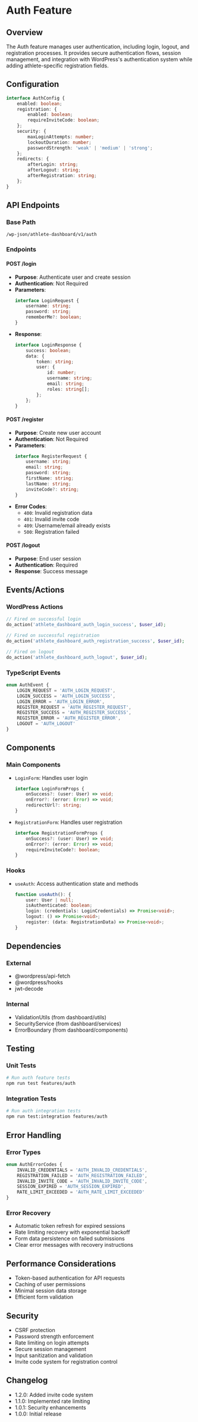 # Auth Feature

## Overview
The Auth feature manages user authentication, including login, logout, and registration processes. It provides secure authentication flows, session management, and integration with WordPress's authentication system while adding athlete-specific registration fields.

## Configuration
```typescript
interface AuthConfig {
    enabled: boolean;
    registration: {
        enabled: boolean;
        requireInviteCode: boolean;
    };
    security: {
        maxLoginAttempts: number;
        lockoutDuration: number;
        passwordStrength: 'weak' | 'medium' | 'strong';
    };
    redirects: {
        afterLogin: string;
        afterLogout: string;
        afterRegistration: string;
    };
}
```

## API Endpoints

### Base Path
```
/wp-json/athlete-dashboard/v1/auth
```

### Endpoints

#### POST /login
- **Purpose**: Authenticate user and create session
- **Authentication**: Not Required
- **Parameters**:
  ```typescript
  interface LoginRequest {
      username: string;
      password: string;
      rememberMe?: boolean;
  }
  ```
- **Response**:
  ```typescript
  interface LoginResponse {
      success: boolean;
      data: {
          token: string;
          user: {
              id: number;
              username: string;
              email: string;
              roles: string[];
          };
      };
  }
  ```

#### POST /register
- **Purpose**: Create new user account
- **Authentication**: Not Required
- **Parameters**:
  ```typescript
  interface RegisterRequest {
      username: string;
      email: string;
      password: string;
      firstName: string;
      lastName: string;
      inviteCode?: string;
  }
  ```
- **Error Codes**:
  - `400`: Invalid registration data
  - `401`: Invalid invite code
  - `409`: Username/email already exists
  - `500`: Registration failed

#### POST /logout
- **Purpose**: End user session
- **Authentication**: Required
- **Response**: Success message

## Events/Actions

### WordPress Actions
```php
// Fired on successful login
do_action('athlete_dashboard_auth_login_success', $user_id);

// Fired on successful registration
do_action('athlete_dashboard_auth_registration_success', $user_id);

// Fired on logout
do_action('athlete_dashboard_auth_logout', $user_id);
```

### TypeScript Events
```typescript
enum AuthEvent {
    LOGIN_REQUEST = 'AUTH_LOGIN_REQUEST',
    LOGIN_SUCCESS = 'AUTH_LOGIN_SUCCESS',
    LOGIN_ERROR = 'AUTH_LOGIN_ERROR',
    REGISTER_REQUEST = 'AUTH_REGISTER_REQUEST',
    REGISTER_SUCCESS = 'AUTH_REGISTER_SUCCESS',
    REGISTER_ERROR = 'AUTH_REGISTER_ERROR',
    LOGOUT = 'AUTH_LOGOUT'
}
```

## Components

### Main Components
- `LoginForm`: Handles user login
  ```typescript
  interface LoginFormProps {
      onSuccess?: (user: User) => void;
      onError?: (error: Error) => void;
      redirectUrl?: string;
  }
  ```
- `RegistrationForm`: Handles user registration
  ```typescript
  interface RegistrationFormProps {
      onSuccess?: (user: User) => void;
      onError?: (error: Error) => void;
      requireInviteCode?: boolean;
  }
  ```

### Hooks
- `useAuth`: Access authentication state and methods
  ```typescript
  function useAuth(): {
      user: User | null;
      isAuthenticated: boolean;
      login: (credentials: LoginCredentials) => Promise<void>;
      logout: () => Promise<void>;
      register: (data: RegistrationData) => Promise<void>;
  }
  ```

## Dependencies

### External
- @wordpress/api-fetch
- @wordpress/hooks
- jwt-decode

### Internal
- ValidationUtils (from dashboard/utils)
- SecurityService (from dashboard/services)
- ErrorBoundary (from dashboard/components)

## Testing

### Unit Tests
```bash
# Run auth feature tests
npm run test features/auth
```

### Integration Tests
```bash
# Run auth integration tests
npm run test:integration features/auth
```

## Error Handling

### Error Types
```typescript
enum AuthErrorCodes {
    INVALID_CREDENTIALS = 'AUTH_INVALID_CREDENTIALS',
    REGISTRATION_FAILED = 'AUTH_REGISTRATION_FAILED',
    INVALID_INVITE_CODE = 'AUTH_INVALID_INVITE_CODE',
    SESSION_EXPIRED = 'AUTH_SESSION_EXPIRED',
    RATE_LIMIT_EXCEEDED = 'AUTH_RATE_LIMIT_EXCEEDED'
}
```

### Error Recovery
- Automatic token refresh for expired sessions
- Rate limiting recovery with exponential backoff
- Form data persistence on failed submissions
- Clear error messages with recovery instructions

## Performance Considerations
- Token-based authentication for API requests
- Caching of user permissions
- Minimal session data storage
- Efficient form validation

## Security
- CSRF protection
- Password strength enforcement
- Rate limiting on login attempts
- Secure session management
- Input sanitization and validation
- Invite code system for registration control

## Changelog
- 1.2.0: Added invite code system
- 1.1.0: Implemented rate limiting
- 1.0.1: Security enhancements
- 1.0.0: Initial release
``` 
